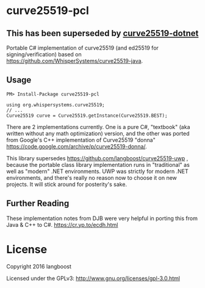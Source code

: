 # curve25519-pcl

## This has been superseded by [curve25519-dotnet](https://github.com/signal-csharp/curve25519-dotnet)

Portable C# implementation of curve25519 (and ed25519 for signing/verification) based on https://github.com/WhisperSystems/curve25519-java.

## Usage
    PM> Install-Package curve25519-pcl

    using org.whispersystems.curve25519;
    // ...
    Curve25519 curve = Curve25519.getInstance(Curve25519.BEST);

There are 2 implementations currently. One is a pure C#, "textbook" (aka written without any math optimization) version, and the other was ported from Google's C++ implementation of Curve25519 "donna" https://code.google.com/archive/p/curve25519-donna/.

This library supersedes https://github.com/langboost/curve25519-uwp , because the portable class library implementation runs in "traditional" as well as "modern" .NET environments. UWP was strictly for modern .NET environments, and there's really no reason now to choose it on new projects. It will stick around for posterity's sake.

## Further Reading
These implementation notes from DJB were very helpful in porting this from Java & C++ to C#.
https://cr.yp.to/ecdh.html


# License
Copyright 2016 langboost

Licensed under the GPLv3: http://www.gnu.org/licenses/gpl-3.0.html
